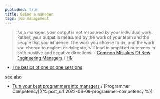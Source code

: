 ```yaml
---
published: true
title: Being a manager
tags: job management
---
```

> As a manager, your output is not measured by your individual work. Rather, your output is measured by the work of your team and the people that you influence. The work you choose to do, and the work you choose to neglect or delegate, will lead to amplified outcomes in both positive and negative directions. - [Common Mistakes Of New Engineering Managers](https://ochronus.online/the-5-common-mistakes-of-new-engineering-managers/) / [HN](https://news.ycombinator.com/item?id=26474947)

- [The basics of one on one sessions](https://ochronus.online/the-basics-of-one-on-ones/)

see also
- [Turn your best programmers into managers](https://news.ycombinator.com/item?id=34113825) / [Programmer Competency]({% post_url 2022-06-06-programmer-competency %})